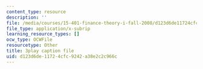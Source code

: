 ```yaml
---
content_type: resource
description: ''
file: /media/courses/15-401-finance-theory-i-fall-2008/d123d6de11724cfc9242a38e2c2c966c_Q2qjnLO3I_M.srt
file_type: application/x-subrip
learning_resource_types: []
ocw_type: OCWFile
resourcetype: Other
title: 3play caption file
uid: d123d6de-1172-4cfc-9242-a38e2c2c966c
---
```

